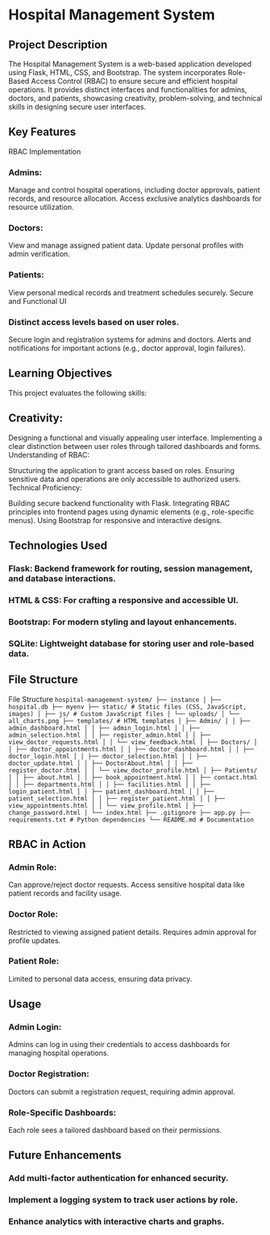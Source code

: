 # Hospital Management System
## Project Description
The Hospital Management System is a web-based application developed using Flask, HTML, CSS, and Bootstrap. The system incorporates Role-Based Access Control (RBAC) to ensure secure and efficient hospital operations. It provides distinct interfaces and functionalities for admins, doctors, and patients, showcasing creativity, problem-solving, and technical skills in designing secure user interfaces.

## Key Features
RBAC Implementation
### Admins:
Manage and control hospital operations, including doctor approvals, patient records, and resource allocation.
Access exclusive analytics dashboards for resource utilization.
### Doctors:
View and manage assigned patient data.
Update personal profiles with admin verification.
### Patients:
View personal medical records and treatment schedules securely.
Secure and Functional UI
### Distinct access levels based on user roles.
Secure login and registration systems for admins and doctors.
Alerts and notifications for important actions (e.g., doctor approval, login failures).

## Learning Objectives
This project evaluates the following skills:

## Creativity:

Designing a functional and visually appealing user interface.
Implementing a clear distinction between user roles through tailored dashboards and forms.
Understanding of RBAC:

Structuring the application to grant access based on roles.
Ensuring sensitive data and operations are only accessible to authorized users.
Technical Proficiency:

Building secure backend functionality with Flask.
Integrating RBAC principles into frontend pages using dynamic elements (e.g., role-specific menus).
Using Bootstrap for responsive and interactive designs.
## Technologies Used
### Flask: Backend framework for routing, session management, and database interactions.
### HTML & CSS: For crafting a responsive and accessible UI.
### Bootstrap: For modern styling and layout enhancements.
### SQLite: Lightweight database for storing user and role-based data.


## File Structure

File Structure
```hospital-management-system/ ├── instance │ ├── hospital.db ├── myenv ├── static/ # Static files (CSS, JavaScript, images) │ ├── js/ # Custom JavaScript files │ └── uploads/ │ └── all_charts.png ├── templates/ # HTML templates │ ├── Admin/ │ │ ├── admin_dashboard.html │ │ ├── admin_login.html │ │ ├── admin_selection.html │ │ ├── register_admin.html │ │ ├── view_doctor_requests.html │ │ └── view_feedback.html │ ├── Doctors/ │ │ ├── doctor_appointments.html │ │ ├── doctor_dashboard.html │ │ ├── doctor_login.html │ │ ├── doctor_selection.html │ │ ├── doctor_update.html │ │ ├── DoctorAbout.html │ │ ├── register_doctor.html │ │ └── view_doctor_profile.html │ ├── Patients/ │ │ ├── about.html │ │ ├── book_appointment.html │ │ ├── contact.html │ │ ├── departments.html │ │ ├── facilities.html │ │ ├── login_patient.html │ │ ├── patient_dashboard.html │ │ ├── patient_selection.html │ │ ├── register_patient.html │ │ ├── view_appointments.html │ │ └── view_profile.html │ ├── change_password.html │ └── index.html ├── .gitignore ├── app.py ├── requirements.txt # Python dependencies └── README.md # Documentation ```

## RBAC in Action
### Admin Role:
Can approve/reject doctor requests.
Access sensitive hospital data like patient records and facility usage.
### Doctor Role:
Restricted to viewing assigned patient details.
Requires admin approval for profile updates.
### Patient Role:
Limited to personal data access, ensuring data privacy.

## Usage
### Admin Login:
Admins can log in using their credentials to access dashboards for managing hospital operations.

### Doctor Registration:
Doctors can submit a registration request, requiring admin approval.

### Role-Specific Dashboards:
Each role sees a tailored dashboard based on their permissions.

## Future Enhancements
### Add multi-factor authentication for enhanced security.
### Implement a logging system to track user actions by role.
### Enhance analytics with interactive charts and graphs.
